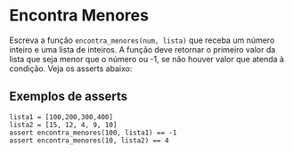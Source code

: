 # Encontra Menores

Escreva a função `encontra_menores(num, lista)` que receba um
número inteiro e uma lista de inteiros. A função deve retornar o
primeiro valor da lista que seja menor que o número ou -1, se não
houver valor que atenda à condição. Veja os asserts abaixo:

## Exemplos de asserts

```
lista1 = [100,200,300,400]
lista2 = [15, 12, 4, 9, 10]
assert encontra_menores(100, lista1) == -1
assert encontra_menores(10, lista2) == 4
```